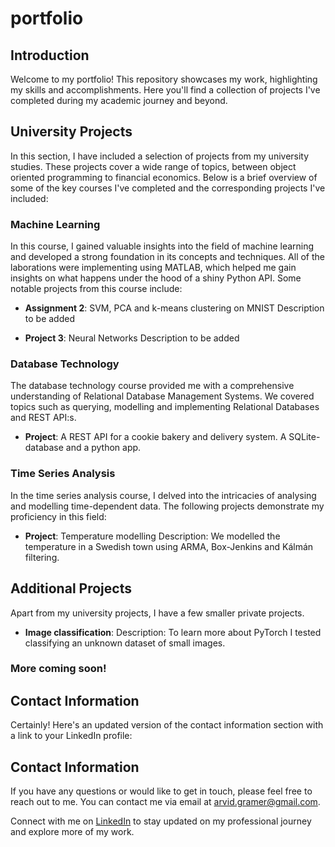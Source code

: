 # portfolio

## Introduction
Welcome to my portfolio! This repository showcases my work, highlighting my skills and accomplishments. Here you'll find a collection of projects I've completed during my academic journey and beyond.

## University Projects
In this section, I have included a selection of projects from my university studies. These projects cover a wide range of topics, between object oriented programming to financial economics. Below is a brief overview of some of the key courses I've completed and the corresponding projects I've included:

### Machine Learning
In this course, I gained valuable insights into the field of machine learning and developed a strong foundation in its concepts and techniques. All of the laborations were implementing using MATLAB, which helped me gain insights on what happens under the hood of a shiny Python API. Some notable projects from this course include:

- **Assignment 2**: SVM, PCA and k-means clustering on MNIST
  Description to be added

- **Project 3**: Neural Networks
  Description to be added 

### Database Technology
The database technology course provided me with a comprehensive understanding of Relational Database Management Systems. We covered topics such as querying, modelling and implementing Relational Databases and REST API:s. 

- **Project**:
  A REST API for a cookie bakery and delivery system. A SQLite-database and a python app.     
	

### Time Series Analysis
In the time series analysis course, I delved into the intricacies of analysing and modelling time-dependent data. The following projects demonstrate my proficiency in this field:

- **Project**: Temperature modelling
  Description: We modelled the temperature in a Swedish town using ARMA, Box-Jenkins and Kálmán filtering.  

## Additional Projects
Apart from my university projects, I have a few smaller private projects.

- **Image classification**: 
  Description: To learn more about PyTorch I tested classifying an unknown dataset of small images. 


### More coming soon!

## Contact Information
Certainly! Here's an updated version of the contact information section with a link to your LinkedIn profile:

## Contact Information
If you have any questions or would like to get in touch, please feel free to reach out to me. You can contact me via email at [arvid.gramer@gmail.com](mailto:arvid.gramer@gmail.com).

Connect with me on [LinkedIn](https://www.linkedin.com/in/arvid-g-816926114/) to stay updated on my professional journey and explore more of my work.
